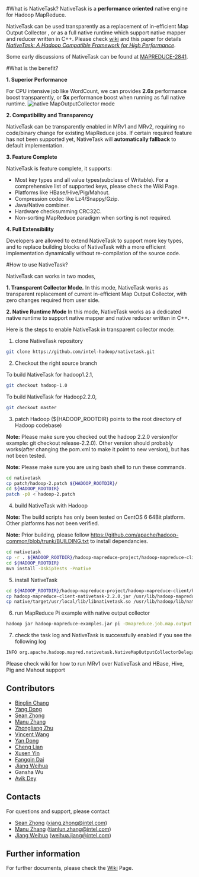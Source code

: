 #What is NativeTask?
NativeTask is a **performance oriented** native engine for Hadoop MapReduce.

NativeTask can be used transparently as a replacement of in-efficient Map Output Collector , or as a full native runtime which support native mapper and reducer written in C++. Please check [wiki](https://github.com/intel-hadoop/nativetask/wiki) and this paper for details [*NativeTask: A Hadoop Compatible Framework for High Performance*](http://prof.ict.ac.cn/bpoe2013/downloads/papers/S7201_5910.pdf).


Some early discussions of NativeTask can be found at [MAPREDUCE-2841](https://issues.apache.org/jira/browse/MAPREDUCE-2841).


#What is the benefit?

**1. Superior Performance**

For CPU intensive job like WordCount, we can provides **2.6x** performance boost transparently, or **5x** performance boost when running as full native runtime.
![native MapOutputCollector mode](https://raw.githubusercontent.com/intel-hadoop/nativetask/master/doc/800px-Native-task-performance-overview.png)

**2. Compatibility and Transparency**

NativeTask can be transparently enabled in MRv1 and MRv2, requiring no code/binary change for existing MapReduce jobs. If certain required feature has not been supported yet, NativeTask will **automatically fallback** to default implementation.

**3. Feature Complete**

NativeTask is feature complete, it supports:
  * Most key types and all value types(subclass of Writable). For a comprehensive list of supported keys, please check the Wiki Page.
  * Platforms like HBase/Hive/Pig/Mahout. 
  * Compression codec like Lz4/Snappy/Gzip.
  * Java/Native combiner.
  * Hardware checksumming CRC32C.
  * Non-sorting MapReduce paradigm when sorting is not required.

**4. Full Extensibility**

Developers are allowed to extend NativeTask to support more key types, and to replace building blocks of NativeTask with a more efficient implementation dynamically without re-compilation of the source code.

#How to use NativeTask?

NativeTask can works in two modes,

**1. Transparent Collector Mode.** In this mode, NativeTask works as transparent replacement of current in-efficient Map Output Collector, with zero changes required from user side. 

**2. Native Runtime Mode** In this mode, NativeTask works as a dedicated native runtime to support native mapper and native reducer written in C++. 

Here is the steps to enable NativeTask in transparent collector mode:

1. clone NativeTask repository
  
  ```bash
  git clone https://github.com/intel-hadoop/nativetask.git
  ```

2. Checkout the right source branch

  To build NativeTask for hadoop1.2.1, 

  ```bash
  git checkout hadoop-1.0
  ```

  To build NativeTask for Hadoop2.2.0, 

  ```bash
  git checkout master
  ```

3. patch Hadoop (${HADOOP_ROOTDIR} points to the root directory of Hadoop codebase)

  **Note:** Please make sure you checked out the hadoop 2.2.0 version(for example: git checkout release-2.2.0). Other version should probably works(after changing the pom.xml to make it point to new version), but has not been tested.  

  **Note:** Please make sure you are using bash shell to run these commands.

  ```bash
  cd nativetask
  cp patch/hadoop-2.patch ${HADOOP_ROOTDIR}/
  cd ${HADOOP_ROOTDIR}
  patch -p0 < hadoop-2.patch
  ```

4. build NativeTask with Hadoop

  **Note:** The build scripts has only been tested on CentOS 6 64Bit platform. Other platforms has not been verified.
  
  **Note:** Prior building, please follow https://github.com/apache/hadoop-common/blob/trunk/BUILDING.txt to install dependancies.
  

  ```bash
  cd nativetask
  cp -r . ${HADOOP_ROOTDIR}/hadoop-mapreduce-project/hadoop-mapreduce-client/hadoop-mapreduce-client-nativetask
  cd ${HADOOP_ROOTDIR}
  mvn install -DskipTests -Pnative
  ```

5. install NativeTask 

  ```bash
  cd ${HADOOP_ROOTDIR}/hadoop-mapreduce-project/hadoop-mapreduce-client/hadoop-mapreduce-client-nativetask/target
  cp hadoop-mapreduce-client-nativetask-2.2.0.jar /usr/lib/hadoop-mapreduce/
  cp native/target/usr/local/lib/libnativetask.so /usr/lib/hadoop/lib/native/
  ```

6. run MapReduce Pi example with native output collector
  
  ```bash
  hadoop jar hadoop-mapreduce-examples.jar pi -Dmapreduce.job.map.output.collector.class=org.apache.hadoop.mapred.nativetask.NativeMapOutputCollectorDelegator 10 10
  ```

7. check the task log and NativeTask is successfully enabled if you see the following log
  
  ```bash
  INFO org.apache.hadoop.mapred.nativetask.NativeMapOutputCollectorDelegator: Native output collector can be successfully enabled! 
  ```

Please check wiki for how to run MRv1 over NativeTask and HBase, Hive, Pig and Mahout support

## Contributors
* [Binglin Chang](https://github.com/decster)     
* [Yang Dong](https://github.com/GarfiedYang)    
* [Sean Zhong](https://github.com/clockfly)    
* [Manu Zhang](https://github.com/manuzhang)    
* [Zhongliang Zhu](https://github.com/zoken)    
* [Vincent Wang](https://github.com/huafengw)     
* [Yan Dong](https://github.com/sproblvem)
* [Cheng Lian](https://github.com/liancheng)
* [Xusen Yin](https://github.com/yinxusen)
* [Fangqin Dai](https://github.com/soulmachine)
* [Jiang Weihua](https://github.com/whjiang) 
* Gansha Wu
* [Avik Dey](https://github.com/adey)

## Contacts
For questions and support, please contact 
* [Sean Zhong](https://github.com/clockfly) (xiang.zhong@intel.com)
* [Manu Zhang](https://github.com/manuzhang) (tianlun.zhang@intel.com)
* [Jiang Weihua](https://github.com/whjiang) (weihua.jiang@intel.com)

## Further information
For further documents, please check the [Wiki](https://github.com/intel-hadoop/nativetask/wiki) Page.

